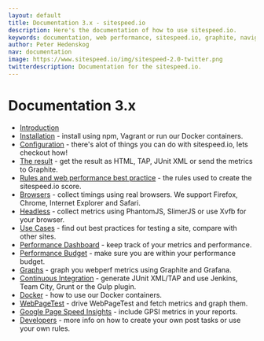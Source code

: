 ```yaml
---
layout: default
title: Documentation 3.x - sitespeed.io
description: Here's the documentation of how to use sitespeed.io.
keywords: documentation, web performance, sitespeed.io, graphite, navigation timing api
author: Peter Hedenskog
nav: documentation
image: https://www.sitespeed.io/img/sitespeed-2.0-twitter.png
twitterdescription: Documentation for the sitespeed.io.
---
```

# Documentation 3.x

 * [Introduction](/documentation/introduction/)
 * [Installation](/documentation/installation/) - install using npm, Vagrant or run our Docker containers.
 * [Configuration](/documentation/configuration/) - there's alot of things you can do with sitespeed.io, lets checkout how!
 * [The result](/documentation/result/) - get the result as HTML, TAP, JUnit XML or send the metrics to Graphite.
 * [Rules and web performance best practice](/documentation/rules-and-best-practices/) - the rules used to create the sitespeed.io score.
 * [Browsers](/documentation/browsers/) - collect timings using real browsers. We support Firefox, Chrome, Internet Explorer and Safari.
 * [Headless](/documentation/headless/) - collect metrics using PhantomJS, SlimerJS or use Xvfb for your browser.
 * [Use Cases](/documentation/use-cases/) - find out best practices for testing a site, compare with other sites.
* [Performance Dashboard](/documentation/performance-dashboard/) - keep track of your metrics and performance.
 * [Performance Budget](/documentation/performance-budget/) - make sure you are within your performance budget.
 * [Graphs](/documentation/graphs/) - graph you webperf metrics using Graphite and Grafana.
 * [Continuous Integration](/documentation/continuous-integration/) - generate JUnit XML/TAP and use Jenkins, Team City, Grunt or the Gulp plugin.
 * [Docker](/documentation/docker/) - how to use our Docker containers.
 * [WebPageTest](/documentation/webpagetest/) - drive WebPageTest and fetch metrics and graph them.
 * [Google Page Speed Insights](/documentation/gpsi/) - include GPSI metrics in your reports.
 * [Developers](/documentation/developers/) - more info on how to create your own post tasks or use your own rules.
